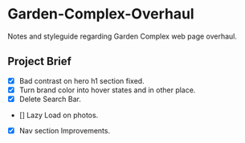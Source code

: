 # **Garden-Complex-Overhaul**

Notes and styleguide regarding Garden Complex web page overhaul.

## **Project Brief**

-   [x] Bad contrast on hero h1 section fixed.
-   [x] Turn brand color into hover states and in other place.
-   [x] Delete Search Bar.
-   [] Lazy Load on photos.
-   [x] Nav section Improvements.
